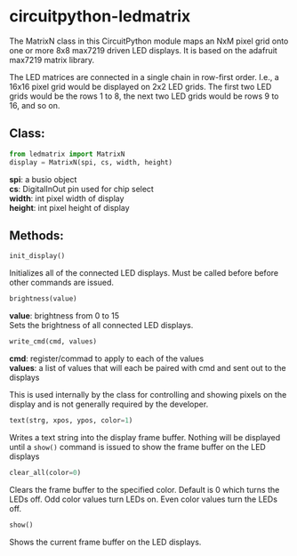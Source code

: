 # circuitpython-ledmatrix

The MatrixN class in this CircuitPython module maps an NxM pixel grid onto one or more 8x8 max7219 driven LED displays. It is based on the adafruit max7219 matrix library.

The LED matrices are connected in a single chain in row-first order. I.e., a 16x16 pixel grid would be displayed on 2x2 LED grids. The first two LED grids would be the rows 1 to 8, the next two LED grids would be rows 9 to 16, and so on.

## Class:
```python
from ledmatrix import MatrixN
display = MatrixN(spi, cs, width, height)
```
**spi**: a busio object  
**cs**: DigitalInOut pin used for chip select  
**width**: int pixel width of display  
**height**: int pixel height of display  

## Methods:
```python
init_display()
```
Initializes all of the connected LED displays. Must be called before before other commands are issued.

```python
brightness(value)
```

**value**: brightness from 0 to 15  
Sets the brightness of all connected LED displays.

```python
write_cmd(cmd, values)
```

**cmd**: register/commad to apply to each of the values  
**values**: a list of values that will each be paired with cmd and sent out to the displays  

This is used internally by the class for controlling and showing pixels on the display and is not generally required by the developer.

```python
text(strg, xpos, ypos, color=1)
```

Writes a text string into the display frame buffer. Nothing will be displayed until a `show()` command is issued to show the frame buffer on the LED displays

```python
clear_all(color=0)
```

Clears the frame buffer to the specified color. Default is 0 which turns the LEDs off. Odd color values turn LEDs on. Even color values turn the LEDs off.

```python
show()
```

Shows the current frame buffer on the LED displays.